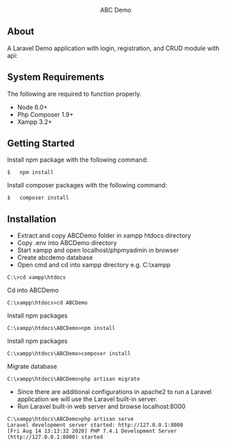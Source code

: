 <p align="center">ABC Demo</p>

## About

A Laravel Demo application with login, registration, and CRUD module with api:

## System Requirements

The following are required to function properly.

*   Node 6.0+
*   Php Composer 1.9+
*   Xampp 3.2+

## Getting Started

Install npm package with the following command:

``` shell
$   npm install
```
Install composer packages with the following command:

``` shell
$   composer install
```

## Installation

* Extract and copy ABCDemo folder in xampp htdocs directory
* Copy .env into ABCDemo directory
* Start xampp and open localhost/phpmyadmin in browser
* Create abcdemo database
* Open cmd and cd into xampp directory e.g. C:\xampp
``` shell
C:\>cd xampp\htdocs
```

Cd into ABCDemo
``` shell
C:\xampp\htdocs>cd ABCDemo
```

Install npm packages
``` shell
C:\xampp\htdocs\ABCDemo>npm install
```

Install npm packages
``` shell
C:\xampp\htdocs\ABCDemo>composer install
```

Migrate database
``` shell
C:\xampp\htdocs\ABCDemo>php artisan migrate
```

* Since there are additional configurations in apache2 to run a Laravel application we will use the Laravel built-in server.
* Run Laravel built-in web server and browse localhost:8000
``` shell
C:\xampp\htdocs\ABCDemo>php artisan serve
Laravel development server started: http://127.0.0.1:8000
[Fri Aug 14 13:13:32 2020] PHP 7.4.1 Development Server (http://127.0.0.1:8000) started
```




